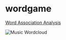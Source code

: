 wordgame
=========

<a href="https://github.com/louweal/wordgame/blob/master/notebooks/Word%20Association%20Analysis.ipynb">Word Association Analysis</a>

![Music Wordcloud](https://github.com/louweal/wordgame/blob/master/reports/figures/music_wordcloud.png)


